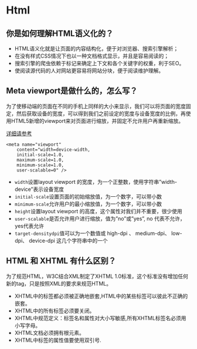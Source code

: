 # Html

## 你是如何理解HTML语义化的？

* HTML语义化就是让页面的内容结构化，便于对浏览器、搜索引擎解析；
* 在没有样式CSS情况下也以一种文档格式显示，并且是容易阅读的；
* 搜索引擎的爬虫依赖于标记来确定上下文和各个关键字的权重，利于SEO。
* 使阅读源代码的人对网站更容易将网站分块，便于阅读维护理解。

## Meta viewport是做什么的，怎么写？

为了使移动端的页面在不同的手机上同样的大小来显示，我们可以将页面的宽度固定，然后获取设备的宽度，可以得到我们之前设定的宽度与设备宽度的比例，再使用HTML5新增的viewport来对页面进行缩放，并固定不允许用户再重新缩放。

[详细请参考](https://blog.csdn.net/Liuqz2009/article/details/89500080)

```
<meta name="viewport" 
    content="width=device-width, 
    initial-scale=1.0, 
    maximum-scale=1.0,
    minimum-scale=1.0,
    user-scalable=0" />
```
* `width`设置layout viewport 的宽度，为一个正整数，使用字符串”width-device”表示设备宽度
* `initial-scale`设置页面的初始缩放值，为一个数字，可以带小数
* `minimum-scale`允许用户的最小缩放值，为一个数字，可以带小数
* `height`设置layout viewport 的高度，这个属性对我们并不重要，很少使用
* `user-scalable`是否允许用户进行缩放，值为”no”或”yes”, no 代表不允许，yes代表允许
* `target-densitydpi`值可以为一个数值或 high-dpi 、 medium-dpi、 low-dpi、 device-dpi 这几个字符串中的一个

## HTML 和 XHTML 有什么区别？
为了规范HTML，W3C结合XML制定了XHTML 1.0标准，这个标准没有增加任何新的tag，只是按照XML的要求来规范HTML。
* XHTML中的标签都必须被正确地嵌套,HTML中的某些标签可以彼此不正确的嵌套。
* XHTML中的所有标签必须要关闭。
* XHTML中规范定义：标签名和属性对大小写敏感,所有XHTML标签名必须用小写字母。
* XHTML文档必须拥有根元素。
* XHTML中标签的属性值要使用双引号.
